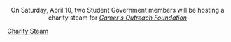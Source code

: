<p style = "text-align: center;">On Saturday, April 10, two Student Government members will be hosting
                                 a charity steam for <em><a href="https://gamersoutreach.org/">Gamer's Outreach Foundation</a></em></p>

<script src="https://cdn.logwork.com/widget/countdown.js"></script>
<a href="https://logwork.com/countdown-timer" class="countdown-timer" data-style="circles" data-timezone="America/New_York" data-date="2021-04-10 09:00" data-background="#99afde">Charity Steam</a>
